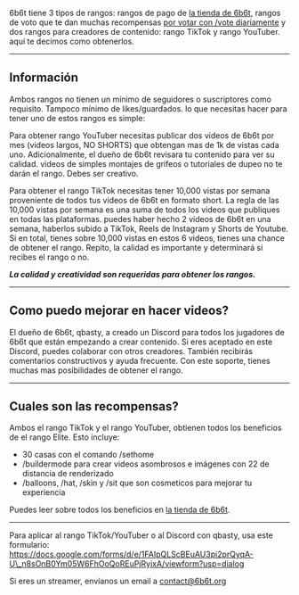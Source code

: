 6b6t tiene 3 tipos de rangos: rangos de pago de [la tienda de 6b6t](https://www.6b6t.org/shop?ref=github.com), rangos de voto que te dan muchas recompensas [por votar con /vote diariamente](https://blog.6b6t.org/what-do-you-get-for-voting-on-minecraft-anarchy-6b6t/) y dos rangos para creadores de contenido: rango TikTok y rango YouTuber. aquí te decimos como obtenerlos.
 
***
 
## Información
 
Ambos rangos no tienen un mínimo de seguidores o suscriptores como requisito. Tampoco mínimo de likes/guardados. lo que necesitas hacer para tener uno de estos rangos es simple:
 
Para obtener rango YouTuber necesitas publicar dos videos de 6b6t por mes (videos largos, NO SHORTS) que obtengan mas de 1k de vistas cada uno. Adicionalmente, el dueño de 6b6t revisara tu contenido para ver su calidad. videos de simples montajes de grifeos o tutoriales de dupeo no te darán el rango. Debes ser creativo.
 
Para obtener el rango TikTok necesitas tener 10,000 vistas por semana proveniente de todos tus videos de 6b6t en formato short. La regla de las 10,000 vistas por semana es una suma de todos los videos que publiques en todas las plataformas. puedes haber hecho 2 videos de 6b6t en una semana, haberlos subido a TikTok, Reels de Instagram y Shorts de Youtube. Si en total, tienes sobre 10,000 vistas en estos 6 videos, tienes una chance de obtener el rango. Repito, la calidad es importante y determinará si recibes el rango o no.
 
**_La calidad y creatividad son requeridas para obtener los rangos._**
 
***
 
## Como puedo mejorar en hacer videos?
 
El dueño de 6b6t, qbasty, a creado un Discord para todos los jugadores de 6b6t que están empezando a crear contenido. Si eres aceptado en este Discord, puedes colaborar con otros creadores. También recibirás comentarios constructivos y ayuda frecuente. Con este soporte, tienes muchas mas posibilidades de obtener el rango.
 
***
 
## Cuales son las recompensas?
 
Ambos el rango TikTok y el rango YouTuber, obtienen todos los beneficios de el rango Elite. Esto incluye:
 
-   30 casas con el comando /sethome
-   /buildermode para crear videos asombrosos e imágenes con 22 de distancia de renderizado
-   /balloons, /hat, /skin y /sit que son cosmeticos para mejorar tu experiencia
 
Puedes leer sobre todos los beneficios en [la tienda de 6b6t](https://www.6b6t.org/shop?ref=github.com).
 
***
 
Para aplicar al rango TikTok/YouTuber o al Discord con qbasty, usa este formulario: https://docs.google.com/forms/d/e/1FAIpQLScBEuAU3pi2prQyqA-U\_n8sOnB0Ym05W6FhOoQoREuPjRyjxA/viewform?usp=dialog
 
Si eres un streamer, envíanos un email a contact@6b6t.org
